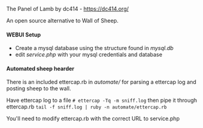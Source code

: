 The Panel of Lamb by dc414 - https://dc414.org/

An open source alternative to Wall of Sheep.

#### WEBUI Setup
* Create a mysql database using the structure found in _mysql.db_
* edit _service.php_ with your mysql credentials and database

#### Automated sheep hearder
There is an included ettercap.rb in _automate/_ for parsing a ettercap log and posting sheep to the wall.

Have ettercap log to a file ``# ettercap -Tq -m sniff.log`` then pipe it through ettercap.rb ``tail -f sniff.log | ruby -n automate/ettercap.rb``

You'll need to modify ettercap.rb with the correct URL to service.php
